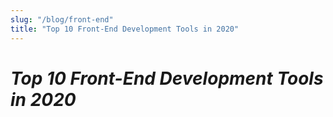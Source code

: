 ```yaml
---
slug: "/blog/front-end"
title: "Top 10 Front-End Development Tools in 2020"
---
```


# ***Top 10 Front-End Development Tools in 2020***